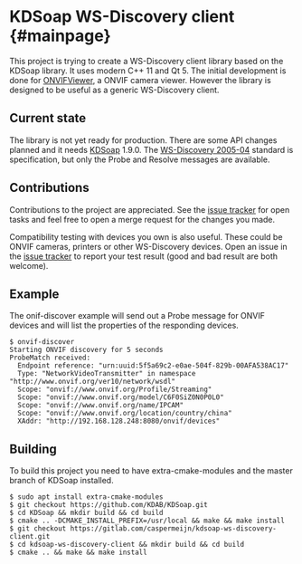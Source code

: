 <!--
Copyright (C) 2019-2020 Casper Meijn <casper@meijn.net>

SPDX-License-Identifier: GPL-3.0-or-later
-->

# KDSoap WS-Discovery client                {#mainpage}

This project is trying to create a WS-Discovery client library based on the KDSoap
library. It uses modern C++ 11 and Qt 5. The initial development is done for
[ONVIFViewer](https://gitlab.com/caspermeijn/onvifviewer), a ONVIF camera viewer.
However the library is designed to be useful as a generic WS-Discovery client.

## Current state

The library is not yet ready for production. There are some API changes planned and it needs [KDSoap](https://github.com/KDAB/KDSoap) 1.9.0. The [WS-Discovery 2005-04](http://schemas.xmlsoap.org/ws/2005/04/discovery/) standard is specification, but only the Probe and Resolve messages are available.

## Contributions

Contributions to the project are appreciated. See the
[issue tracker](https://gitlab.com/caspermeijn/kdsoap-ws-discovery-client/issues)
for open tasks and feel free to open a merge request for the changes you made.

Compatibility testing with devices you own is also useful. These could be ONVIF
cameras, printers or other WS-Discovery devices. Open an issue in the
[issue tracker](https://gitlab.com/caspermeijn/kdsoap-ws-discovery-client/issues)
to report your test result (good and bad result are both welcome).

## Example

The onif-discover example will send out a Probe message for ONVIF devices and will list the properties of the responding devices.

``` 
$ onvif-discover
Starting ONVIF discovery for 5 seconds
ProbeMatch received:
  Endpoint reference: "urn:uuid:5f5a69c2-e0ae-504f-829b-00AFA538AC17"
  Type: "NetworkVideoTransmitter" in namespace "http://www.onvif.org/ver10/network/wsdl"
  Scope: "onvif://www.onvif.org/Profile/Streaming"
  Scope: "onvif://www.onvif.org/model/C6F0SiZ0N0P0L0"
  Scope: "onvif://www.onvif.org/name/IPCAM"
  Scope: "onvif://www.onvif.org/location/country/china"
  XAddr: "http://192.168.128.248:8080/onvif/devices"
```

## Building

To build this project you need to have extra-cmake-modules and the master branch of KDSoap installed.

```
$ sudo apt install extra-cmake-modules
$ git checkout https://github.com/KDAB/KDSoap.git
$ cd KDSoap && mkdir build && cd build
$ cmake .. -DCMAKE_INSTALL_PREFIX=/usr/local && make && make install
$ git checkout https://gitlab.com/caspermeijn/kdsoap-ws-discovery-client.git
$ cd kdsoap-ws-discovery-client && mkdir build && cd build
$ cmake .. && make && make install
```
